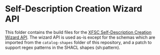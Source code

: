 # Self-Description Creation Wizard API

This folder contains the build files for
the [XFSC Self-Description Creation Wizard API](https://gitlab.eclipse.org/eclipse/xfsc/self-description-tooling/sd-creation-wizard-api.git).
The wizard API is used as-is except for the schemas which are imported from the `catalog-shapes` folder of this
repository, and a patch to support regex patterns in the SHACL shapes (sh:pattern).